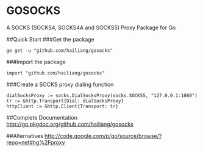 GOSOCKS
=======

A SOCKS (SOCKS4, SOCKS4A and SOCKS5) Proxy Package for Go

##Quick Start
###Get the package

    go get -u "github.com/hailiang/gosocks"

###Import the package

    import "github.com/hailiang/gosocks"

###Create a SOCKS proxy dialing function

    dialSocksProxy := socks.DialSocksProxy(socks.SOCKS5, "127.0.0.1:1080")
    tr := &http.Transport{Dial: dialSocksProxy}
    httpClient := &http.Client{Transport: tr}

##Complete Documentation
http://go.pkgdoc.org/github.com/hailiang/gosocks

##Alternatives
http://code.google.com/p/go/source/browse/?repo=net#hg%2Fproxy

